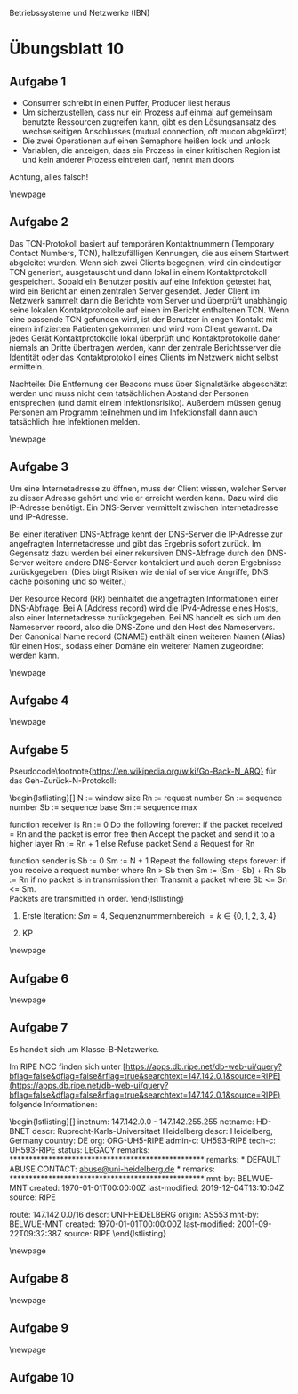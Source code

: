 Betriebssysteme und Netzwerke (IBN)

# Übungsblatt 10

## Aufgabe 1

- Consumer schreibt in einen Puffer, Producer liest heraus
- Um sicherzustellen, dass nur ein Prozess auf einmal auf gemeinsam benutzte Ressourcen zugreifen kann, gibt es den Lösungsansatz des wechselseitigen Anschlusses (mutual connection, oft mucon abgekürzt)
- Die zwei Operationen auf einen Semaphore heißen lock und unlock
- Variablen, die anzeigen, dass ein Prozess in einer kritischen Region ist und kein anderer Prozess eintreten darf, nennt man doors

Achtung, alles falsch!

\newpage

## Aufgabe 2

Das TCN-Protokoll basiert auf temporären Kontaktnummern (Temporary Contact Numbers, TCN), halbzufälligen Kennungen, die aus einem Startwert abgeleitet wurden. Wenn sich zwei Clients begegnen, wird ein eindeutiger TCN generiert, ausgetauscht und dann lokal in einem Kontaktprotokoll gespeichert. Sobald ein Benutzer positiv auf eine Infektion getestet hat, wird ein Bericht an einen zentralen Server gesendet. Jeder Client im Netzwerk sammelt dann die Berichte vom Server und überprüft unabhängig seine lokalen Kontaktprotokolle auf einen im Bericht enthaltenen TCN. Wenn eine passende TCN gefunden wird, ist der Benutzer in engen Kontakt mit einem infizierten Patienten gekommen und wird vom Client gewarnt. Da jedes Gerät Kontaktprotokolle lokal überprüft und Kontaktprotokolle daher niemals an Dritte übertragen werden, kann der zentrale Berichtsserver die Identität oder das Kontaktprotokoll eines Clients im Netzwerk nicht selbst ermitteln.

Nachteile: Die Entfernung der Beacons muss über Signalstärke abgeschätzt werden und muss nicht dem tatsächlichen Abstand der Personen entsprechen (und damit einem Infektionsrisiko). Außerdem müssen genug Personen am Programm teilnehmen und im Infektionsfall dann auch tatsächlich ihre Infektionen melden.

\newpage

## Aufgabe 3

Um eine Internetadresse zu öffnen, muss der Client wissen, welcher Server zu dieser Adresse gehört und wie er erreicht werden kann. Dazu wird die IP-Adresse benötigt. Ein DNS-Server vermittelt zwischen Internetadresse und IP-Adresse.

Bei einer iterativen DNS-Abfrage kennt der DNS-Server die IP-Adresse zur angefragten Internetadresse und gibt das Ergebnis sofort zurück. Im Gegensatz dazu werden bei einer rekursiven DNS-Abfrage durch den DNS-Server weitere andere DNS-Server kontaktiert und auch deren Ergebnisse zurückgegeben. (Dies birgt Risiken wie denial of service Angriffe, DNS cache poisoning und so weiter.)

Der Resource Record (RR) beinhaltet die angefragten Informationen einer DNS-Abfrage. Bei A (Address record) wird die IPv4-Adresse eines Hosts, also einer Internetadresse zurückgegeben. Bei NS handelt es sich um den Nameserver record, also die DNS-Zone und den Host des Nameservers. Der Canonical Name record (CNAME) enthält einen weiteren Namen (Alias) für einen Host, sodass einer Domäne ein weiterer Namen zugeordnet werden kann.

\newpage

## Aufgabe 4

\newpage

## Aufgabe 5

Pseudocode\footnote{https://en.wikipedia.org/wiki/Go-Back-N_ARQ} für das Geh-Zurück-N-Protokoll:

\begin{lstlisting}[]
N  := window size
Rn := request number
Sn := sequence number
Sb := sequence base
Sm := sequence max

function receiver is
    Rn := 0
    Do the following forever:
        if the packet received = Rn and the packet is error free then
            Accept the packet and send it to a higher layer
            Rn := Rn + 1
        else
            Refuse packet
        Send a Request for Rn

function sender is
    Sb := 0
    Sm := N + 1
    Repeat the following steps forever:
        if you receive a request number where Rn > Sb then
            Sm := (Sm - Sb) + Rn
            Sb := Rn
        if no packet is in transmission then
            Transmit a packet where Sb <= Sn <= Sm.  
            Packets are transmitted in order.
\end{lstlisting}

1. Erste Iteration: $Sm = 4$, Sequenznummernbereich $= k \in \{0,1,2,3,4\}$

2. KP

\newpage

## Aufgabe 6

\newpage

## Aufgabe 7

Es handelt sich um Klasse-B-Netzwerke.

Im RIPE NCC finden sich unter [https://apps.db.ripe.net/db-web-ui/query?bflag=false&dflag=false&rflag=true&searchtext=147.142.0.1&source=RIPE](https://apps.db.ripe.net/db-web-ui/query?bflag=false&dflag=false&rflag=true&searchtext=147.142.0.1&source=RIPE) folgende Informationen:

\begin{lstlisting}[]
inetnum:         147.142.0.0 - 147.142.255.255
netname:         HD-BNET
descr:           Ruprecht-Karls-Universitaet Heidelberg
descr:           Heidelberg, Germany
country:         DE
org:             ORG-UH5-RIPE
admin-c:         UH593-RIPE
tech-c:          UH593-RIPE
status:          LEGACY
remarks:         **************************************************
remarks:         * DEFAULT ABUSE CONTACT: abuse@uni-heidelberg.de *
remarks:         **************************************************
mnt-by:          BELWUE-MNT
created:         1970-01-01T00:00:00Z
last-modified:   2019-12-04T13:10:04Z
source:          RIPE

route:           147.142.0.0/16
descr:           UNI-HEIDELBERG
origin:          AS553
mnt-by:          BELWUE-MNT
created:         1970-01-01T00:00:00Z
last-modified:   2001-09-22T09:32:38Z
source:          RIPE
\end{lstlisting}

\newpage

## Aufgabe 8

\newpage

## Aufgabe 9

\newpage

## Aufgabe 10
